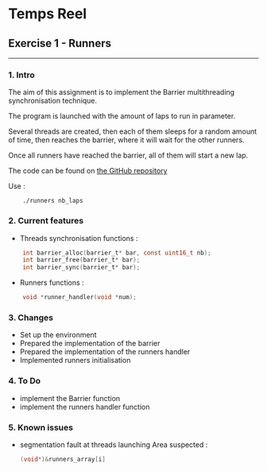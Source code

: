 # Temps Reel
## Exercise 1 - Runners 
---
### 1. Intro
The aim of this assignment is to implement the Barrier multithreading synchronisation technique.

The program is launched with the amount of laps to run in parameter.

Several threads are created, then each of them sleeps for a random amount of time, then reaches
the barrier, where it will wait for the other runners.

Once all runners have reached the barrier,
all of them will start a new lap.

The code can be found on [the GitHub repository](https://github.com/gilleshenrard/ITLG_temps-reel/tree/assignment1)

Use :
```shell
    ./runners nb_laps
```

### 2. Current features
* Threads synchronisation functions :
```C
    int barrier_alloc(barrier_t* bar, const uint16_t nb);
    int barrier_free(barrier_t* bar);
    int barrier_sync(barrier_t* bar);
```

* Runners functions :
```C
    void *runner_handler(void *num);
```

### 3. Changes
* Set up the environment
* Prepared the implementation of the barrier
* Prepared the implementation of the runners handler
* Implemented runners initialisation

### 4. To Do
* implement the Barrier function
* implement the runners handler function

### 5. Known issues
* segmentation fault at threads launching
  Area suspected :
  ```C
  (void*)&runners_array[i]
  ```
